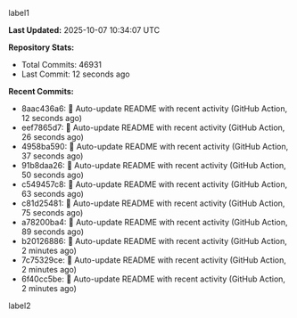 
label1 
<!-- ACTIVITY_START -->
**Last Updated:** 2025-10-07 10:34:07 UTC

**Repository Stats:**
- Total Commits: 46931
- Last Commit: 12 seconds ago

**Recent Commits:**
- 8aac436a6: 🤖 Auto-update README with recent activity (GitHub Action, 12 seconds ago)
- eef7865d7: 🤖 Auto-update README with recent activity (GitHub Action, 26 seconds ago)
- 4958ba590: 🤖 Auto-update README with recent activity (GitHub Action, 37 seconds ago)
- 91b8daa26: 🤖 Auto-update README with recent activity (GitHub Action, 50 seconds ago)
- c549457c8: 🤖 Auto-update README with recent activity (GitHub Action, 63 seconds ago)
- c81d25481: 🤖 Auto-update README with recent activity (GitHub Action, 75 seconds ago)
- a78200ba4: 🤖 Auto-update README with recent activity (GitHub Action, 89 seconds ago)
- b20126886: 🤖 Auto-update README with recent activity (GitHub Action, 2 minutes ago)
- 7c75329ce: 🤖 Auto-update README with recent activity (GitHub Action, 2 minutes ago)
- 6f40cc5be: 🤖 Auto-update README with recent activity (GitHub Action, 2 minutes ago)
<!-- ACTIVITY_END -->

label2
